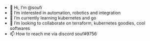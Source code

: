 - 👋 Hi, I’m @soufi
- 👀 I’m interested in automation, robotics and integration
- 🌱 I’m currently learning kubernetes and go
- 💞️ I’m looking to collaborate on terraform, kubernetes goodies, cool softwares 
- 📫 How to reach me via discord souf#9756 

<!---
soufi/soufi is a ✨ special ✨ repository because its `README.md` (this file) appears on your GitHub profile.
You can click the Preview link to take a look at your changes.
--->
